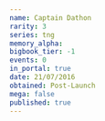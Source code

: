 ```yaml
---
name: Captain Dathon
rarity: 3
series: tng
memory_alpha:
bigbook_tier: -1
events: 0
in_portal: true
date: 21/07/2016
obtained: Post-Launch
mega: false
published: true
---
```



